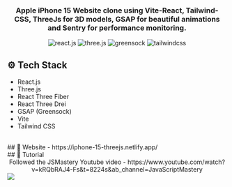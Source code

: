 <h3 align="center">Apple iPhone 15 Website clone using Vite-React, Tailwind-CSS, ThreeJs for 3D models, GSAP for beautiful animations and Sentry for performance monitoring.</h3>
<div align="center">
    <img src="https://img.shields.io/badge/-React_JS-black?style=for-the-badge&logoColor=white&logo=react&color=61DAFB" alt="react.js" />
    <img src="https://img.shields.io/badge/-Three_JS-black?style=for-the-badge&logoColor=white&logo=threedotjs&color=000000" alt="three.js" />
    <img src="https://img.shields.io/badge/-GSAP-black?style=for-the-badge&logoColor=white&logo=greensock&color=88CE02" alt="greensock" />
    <img src="https://img.shields.io/badge/-Tailwind_CSS-black?style=for-the-badge&logoColor=white&logo=tailwindcss&color=06B6D4" alt="tailwindcss" />
  </div>

## <a name="tech-stack">⚙️ Tech Stack</a>

- React.js
- Three.js
- React Three Fiber
- React Three Drei
- GSAP (Greensock)
- Vite
- Tailwind CSS

<br />
## 🔗 Website - https://iphone-15-threejs.netlify.app/



<br />
## 📝 Tutorial
<div align="center">Followed the JSMastery Youtube video - https://www.youtube.com/watch?v=kRQbRAJ4-Fs&t=8224s&ab_channel=JavaScriptMastery</div>
<a align="center" href="https://youtu.be/kRQbRAJ4-Fs" target="_blank"><img src="https://github.com/sujatagunale/EasyRead/assets/151519281/1736fca5-a031-4854-8c09-bc110e3bc16d" /></a>
  
